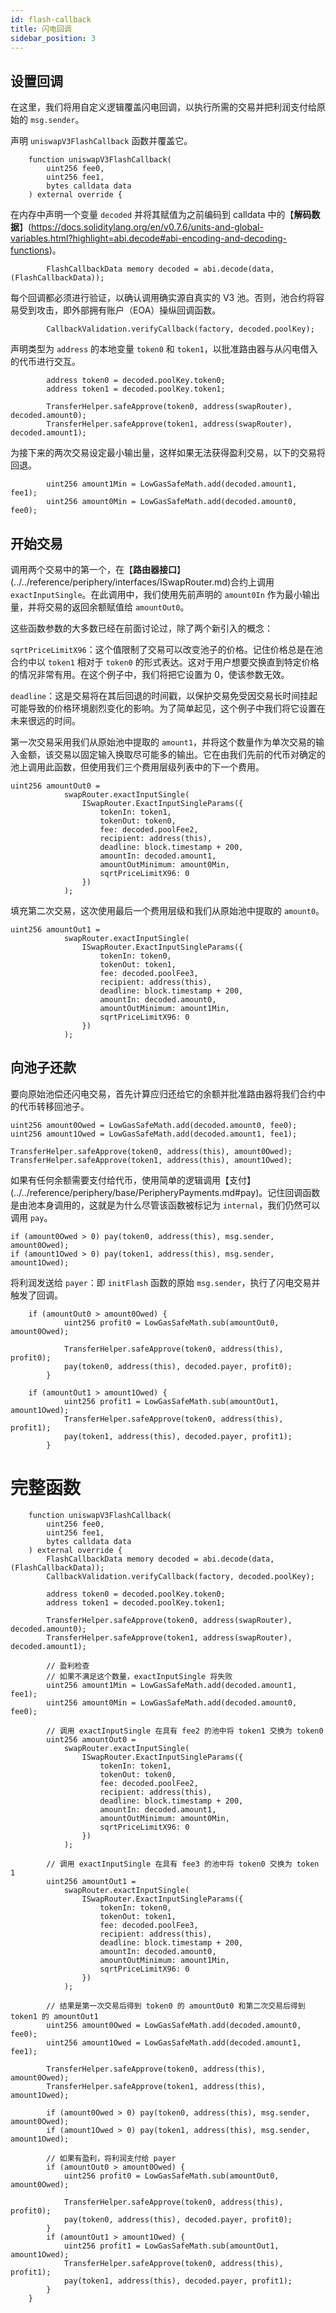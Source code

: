 ```yaml
---
id: flash-callback
title: 闪电回调
sidebar_position: 3
---
```


## 设置回调

在这里，我们将用自定义逻辑覆盖闪电回调，以执行所需的交易并把利润支付给原始的 `msg.sender`。

声明 `uniswapV3FlashCallback` 函数并覆盖它。

```solidity
    function uniswapV3FlashCallback(
        uint256 fee0,
        uint256 fee1,
        bytes calldata data
    ) external override {
```

在内存中声明一个变量 `decoded` 并将其赋值为之前编码到 calldata 中的【**解码数据**】(https://docs.soliditylang.org/en/v0.7.6/units-and-global-variables.html?highlight=abi.decode#abi-encoding-and-decoding-functions)。

```solidity
        FlashCallbackData memory decoded = abi.decode(data, (FlashCallbackData));
```

每个回调都必须进行验证，以确认调用确实源自真实的 V3 池。否则，池合约将容易受到攻击，即外部拥有账户（EOA）操纵回调函数。

```solidity
        CallbackValidation.verifyCallback(factory, decoded.poolKey);
```

声明类型为 `address` 的本地变量 `token0` 和 `token1`，以批准路由器与从闪电借入的代币进行交互。

```solidity
        address token0 = decoded.poolKey.token0;
        address token1 = decoded.poolKey.token1;

        TransferHelper.safeApprove(token0, address(swapRouter), decoded.amount0);
        TransferHelper.safeApprove(token1, address(swapRouter), decoded.amount1);
```

为接下来的两次交易设定最小输出量，这样如果无法获得盈利交易，以下的交易将回退。

```solidity
        uint256 amount1Min = LowGasSafeMath.add(decoded.amount1, fee1);
        uint256 amount0Min = LowGasSafeMath.add(decoded.amount0, fee0);
```

## 开始交易

调用两个交易中的第一个，在【**路由器接口**】(../../reference/periphery/interfaces/ISwapRouter.md)合约上调用 `exactInputSingle`。在此调用中，我们使用先前声明的 `amount0In` 作为最小输出量，并将交易的返回余额赋值给 `amountOut0`。

这些函数参数的大多数已经在前面讨论过，除了两个新引入的概念：

`sqrtPriceLimitX96`：这个值限制了交易可以改变池子的价格。记住价格总是在池合约中以 `token1` 相对于 `token0` 的形式表达。这对于用户想要交换直到特定价格的情况非常有用。在这个例子中，我们将把它设置为 0，使该参数无效。

`deadline`：这是交易将在其后回退的时间戳，以保护交易免受因交易长时间挂起可能导致的价格环境剧烈变化的影响。为了简单起见，这个例子中我们将它设置在未来很远的时间。

第一次交易采用我们从原始池中提取的 `amount1`，并将这个数量作为单次交易的输入金额，该交易以固定输入换取尽可能多的输出。它在由我们先前的代币对确定的池上调用此函数，但使用我们三个费用层级列表中的下一个费用。

```solidity
uint256 amountOut0 =
            swapRouter.exactInputSingle(
                ISwapRouter.ExactInputSingleParams({
                    tokenIn: token1,
                    tokenOut: token0,
                    fee: decoded.poolFee2,
                    recipient: address(this),
                    deadline: block.timestamp + 200,
                    amountIn: decoded.amount1,
                    amountOutMinimum: amount0Min,
                    sqrtPriceLimitX96: 0
                })
            );
```

填充第二次交易，这次使用最后一个费用层级和我们从原始池中提取的 `amount0`。

```solidity
uint256 amountOut1 =
            swapRouter.exactInputSingle(
                ISwapRouter.ExactInputSingleParams({
                    tokenIn: token0,
                    tokenOut: token1,
                    fee: decoded.poolFee3,
                    recipient: address(this),
                    deadline: block.timestamp + 200,
                    amountIn: decoded.amount0,
                    amountOutMinimum: amount1Min,
                    sqrtPriceLimitX96: 0
                })
            );
```

## 向池子还款

要向原始池偿还闪电交易，首先计算应归还给它的余额并批准路由器将我们合约中的代币转移回池子。

```solidity
uint256 amount0Owed = LowGasSafeMath.add(decoded.amount0, fee0);
uint256 amount1Owed = LowGasSafeMath.add(decoded.amount1, fee1);

TransferHelper.safeApprove(token0, address(this), amount0Owed);
TransferHelper.safeApprove(token1, address(this), amount1Owed);
```

如果有任何余额需要支付给代币，使用简单的逻辑调用【支付】(../../reference/periphery/base/PeripheryPayments.md#pay)。记住回调函数是由池本身调用的，这就是为什么尽管该函数被标记为 `internal`，我们仍然可以调用 `pay`。

```solidity
if (amount0Owed > 0) pay(token0, address(this), msg.sender, amount0Owed);
if (amount1Owed > 0) pay(token1, address(this), msg.sender, amount1Owed);
```

将利润发送给 `payer`：即 `initFlash` 函数的原始 `msg.sender`，执行了闪电交易并触发了回调。

```solidity
    if (amountOut0 > amount0Owed) {
            uint256 profit0 = LowGasSafeMath.sub(amountOut0, amount0Owed);

            TransferHelper.safeApprove(token0, address(this), profit0);
            pay(token0, address(this), decoded.payer, profit0);
        }

    if (amountOut1 > amount1Owed) {
            uint256 profit1 = LowGasSafeMath.sub(amountOut1, amount1Owed);
            TransferHelper.safeApprove(token0, address(this), profit1);
            pay(token1, address(this), decoded.payer, profit1);
        }
```

# 完整函数

```solidity
    function uniswapV3FlashCallback(
        uint256 fee0,
        uint256 fee1,
        bytes calldata data
    ) external override {
        FlashCallbackData memory decoded = abi.decode(data, (FlashCallbackData));
        CallbackValidation.verifyCallback(factory, decoded.poolKey);

        address token0 = decoded.poolKey.token0;
        address token1 = decoded.poolKey.token1;

        TransferHelper.safeApprove(token0, address(swapRouter), decoded.amount0);
        TransferHelper.safeApprove(token1, address(swapRouter), decoded.amount1);

        // 盈利检查
        // 如果不满足这个数量，exactInputSingle 将失败
        uint256 amount1Min = LowGasSafeMath.add(decoded.amount1, fee1);
        uint256 amount0Min = LowGasSafeMath.add(decoded.amount0, fee0);

        // 调用 exactInputSingle 在具有 fee2 的池中将 token1 交换为 token0
        uint256 amountOut0 =
            swapRouter.exactInputSingle(
                ISwapRouter.ExactInputSingleParams({
                    tokenIn: token1,
                    tokenOut: token0,
                    fee: decoded.poolFee2,
                    recipient: address(this),
                    deadline: block.timestamp + 200,
                    amountIn: decoded.amount1,
                    amountOutMinimum: amount0Min,
                    sqrtPriceLimitX96: 0
                })
            );

        // 调用 exactInputSingle 在具有 fee3 的池中将 token0 交换为 token 1
        uint256 amountOut1 =
            swapRouter.exactInputSingle(
                ISwapRouter.ExactInputSingleParams({
                    tokenIn: token0,
                    tokenOut: token1,
                    fee: decoded.poolFee3,
                    recipient: address(this),
                    deadline: block.timestamp + 200,
                    amountIn: decoded.amount0,
                    amountOutMinimum: amount1Min,
                    sqrtPriceLimitX96: 0
                })
            );

        // 结果是第一次交易后得到 token0 的 amountOut0 和第二次交易后得到 token1 的 amountOut1
        uint256 amount0Owed = LowGasSafeMath.add(decoded.amount0, fee0);
        uint256 amount1Owed = LowGasSafeMath.add(decoded.amount1, fee1);

        TransferHelper.safeApprove(token0, address(this), amount0Owed);
        TransferHelper.safeApprove(token1, address(this), amount1Owed);

        if (amount0Owed > 0) pay(token0, address(this), msg.sender, amount0Owed);
        if (amount1Owed > 0) pay(token1, address(this), msg.sender, amount1Owed);

        // 如果有盈利，将利润支付给 payer
        if (amountOut0 > amount0Owed) {
            uint256 profit0 = LowGasSafeMath.sub(amountOut0, amount0Owed);

            TransferHelper.safeApprove(token0, address(this), profit0);
            pay(token0, address(this), decoded.payer, profit0);
        }
        if (amountOut1 > amount1Owed) {
            uint256 profit1 = LowGasSafeMath.sub(amountOut1, amount1Owed);
            TransferHelper.safeApprove(token0, address(this), profit1);
            pay(token1, address(this), decoded.payer, profit1);
        }
    }
```